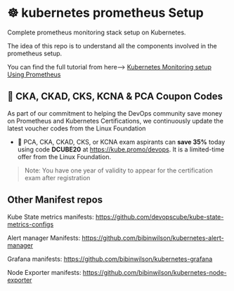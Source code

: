 # ☸️ kubernetes prometheus Setup

Complete prometheus monitoring stack setup on Kubernetes.

The idea of this repo is to understand all the components involved in the prometheus setup.

You can find the full tutorial from here--> [Kubernetes Monitoring setup Using Prometheus](https://devopscube.com/setup-prometheus-monitoring-on-kubernetes/)

## 🚀 CKA, CKAD, CKS, KCNA & PCA Coupon Codes

As part of our commitment to helping the DevOps community save money on Prometheus and Kubernetes Certifications, we continuously update the latest voucher codes from the Linux Foundation

- 🚀  PCA, CKA, CKAD, CKS, or KCNA exam aspirants can **save 35%** today using code **DCUBE20** at <https://kube.promo/devops>. It is a limited-time offer from the Linux Foundation.

>Note: You have one year of validity to appear for the certification exam after registration

## Other Manifest repos

Kube State metrics manifests: <https://github.com/devopscube/kube-state-metrics-configs>

Alert manager Manifests: <https://github.com/bibinwilson/kubernetes-alert-manager>

Grafana manifests: <https://github.com/bibinwilson/kubernetes-grafana>

Node Exporter manifests: <https://github.com/bibinwilson/kubernetes-node-exporter>
